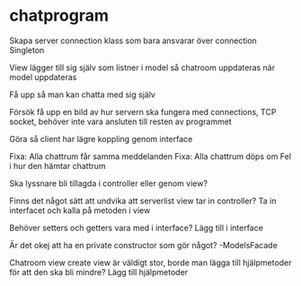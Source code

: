 # chatprogram

Skapa server connection klass som bara ansvarar över connection Singleton

View lägger till sig själv som listner i model så chatroom uppdateras när model uppdateras

Få upp så man kan chatta med sig själv

Försök få upp en bild av hur servern ska fungera med connections, TCP socket, behöver inte vara ansluten till resten av programmet


Göra så client har lägre koppling genom interface

Fixa: Alla chattrum får samma meddelanden 
Fixa: Alla chattrum döps om
Fel i hur den hämtar chattrum

Ska lyssnare bli tillagda i controller eller genom view?



Finns det något sätt att undvika att serverlist view tar in controller?
Ta in interfacet och kalla på metoden i view

Behöver setters och getters vara med i interface?
Lägg till i interface

Är det okej att ha en private constructor som gör något? -ModelsFacade

Chatroom view create view är väldigt stor, borde man lägga till hjälpmetoder för att den ska bli mindre?
Lägg till hjälpmetoder